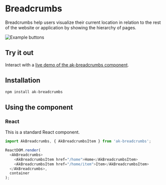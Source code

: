 # Breadcrumbs

Breadcrumbs help users visualize their current location in relation to the rest of the website or application by showing the hierarchy of pages.

![Example buttons](https://bytebucket.org/atlassian/atlaskit/raw/@BITBUCKET_COMMIT@/packages/ak-breadcrumbs/docs/)

## Try it out

Interact with a [live demo of the ak-breadcrumbs component](https://aui-cdn.atlassian.com/atlaskit/stories/ak-breadcrumbs/@VERSION@/).

## Installation

```sh
npm install ak-breadcrumbs
```

## Using the component

### React

This is a standard React component.

```js
import AkBreadcrumbs, { AkBreadcrumbsItem } from 'ak-breadcrumbs';

ReactDOM.render(
  <AkBreadcrumbs>
    <AkBreadcrumbsItem href="/home">Home</AkBreadcrumbsItem>
    <AkBreadcrumbsItem href="/home/item">Item</AkBreadcrumbsItem>
  </AkBreadcrumbs>,
  container
);
```
